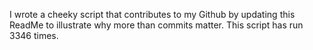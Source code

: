 I wrote a cheeky script that contributes to my Github by updating this ReadMe to illustrate why more than commits matter. This script has run 3346 times.